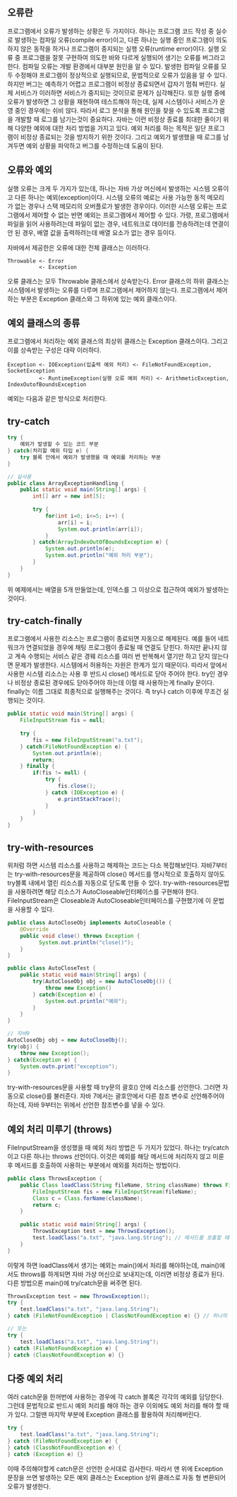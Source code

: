 ## 오류란

프로그램에서 오류가 발생하는 상황은 두 가지이다. 하나는 프로그램 코드 작성 중 실수로 발생하는 컴파일 오류(compile error)이고, 다른 하나는 실행 중인 프로그램이 의도하지 않은 동작을 하거나 프로그램이 중지되는
실행 오류(runtime error)이다. 실행 오류 중 프로그램을 잘못 구현하여 의도한 바와 다르게 실행되어 생기는 오류를 버그라고 한다. 컴파일 오류는 개발 환경에서 대부분 원인을 알 수 있다. 발생한 컴파일
오류를 모두 수정해야 프로그램이 정상적으로 실행되므로, 문법적으로 오류가 있음을 알 수 있다. 하지만 버그는 예측하기 어렵고 프로그램이 비정상 종료되면서 갑자기 멈춰 버린다. 실제 서비스가 이러하면
서비스가 중지되는 것이므로 문제가 심각해진다. 또한 실행 중에 오류가 발생하면 그 상황을 재현하여 테스트해야 하는데, 실제 시스템이나 서비스가 운영 중인 경우에는 쉬비 않다. 따라서 로그 분석을 통해
원인을 찾을 수 있도록 프로그램을 개발할 때 로그를 남기는것이 중요하다. 자바는 이런 비정상 종료를 최대한 줄이기 위해 다양한 예외에 대한 처리 방법을 가지고 있다. 예외 처리를 하는 목적은
일단 프로그램이 비정상 종료되는 것을 방지하기 위한 것이다. 그리고 예외가 발생했을 때 로그를 남겨두면 예외 상황을 파악하고 버그를 수정하는데 도움이 된다.


## 오류와 예외

실행 오류는 크게 두 가지가 있는데, 하나는 자바 가상 머신에서 발생하는 시스템 오류이고 다른 하나는 예외(exception)이다. 시스템 오류의 예로는 사용 가능한 동적 메모리가 없는 경우나 스택 메모리의 오버플로가 발생한 경우이다. 이러한 시스템 오류는 프로그램에서 제어할 수 없는 반면 예외는 프로그램에서 제어할 수 있다. 가령, 프로그램에서 파일을 읽어 사용하려는데 파일이 없는 경우, 네트워크로 데이터를 전송하려는데 연결이 안 된 경우, 배열 값을 출력하려는데 배열 요소가 없는 경우 등이다.

자바에서 제공한은 오류에 대한 전체 클래스는 이러하다.

```
Throwable <- Error
          <- Exception
```

오류 클래스는 모두 Throwable 클래스에서 상속받는다. Error 클래스의 하위 클래스는 시스템에서 발생하는 오류를 다루며 프로그램에서 제어하지 않는다. 프로그램에서 제어하는 부분은 Exception 클래스와 그 하위에 있는 예외 클래스이다.

## 예외 클래스의 종류

프로그램에서 처리하는 예외 클래스의 최상위 클래스는 Exception 클래스이다. 그리고 이를 상속받는 구성은 대략 이러하다.

```
Exception <- IOException(입출력 예외 처리) <- FileNotFoundException, SocketException
          <- RuntimeException(실행 오류 예외 처리) <- ArithmeticException, IndexOutofBoundsException
```

예외는 다음과 같은 방식으로 처리한다.

## try-catch

```java
try {
    예외가 발생할 수 있는 코드 부분  
} catch(처리할 예외 타입 e) {
    try 블록 안에서 예외가 발생했을 때 예외를 처리하는 부분
}

// 실사용
public class ArrayExceptionHandling {
    public static void main(String[] args) {
        int[] arr = new int[5];
        
        try {
            for(int i=0; i<=5; i++) {
                arr[i] = i;
                System.out.println(arr[i]);
            }
        } catch(ArrayIndexOutOfBoundsException e) {
            System.out.println(e);
            System.out.println("예외 처리 부분");
        }
    }
}
```

위 예제에서는 배열을 5개 만들었는데, 인덱스를 그 이상으로 접근하여 예외가 발생하는 것이다.

## try-catch-finally

프로그램에서 사용한 리소스는 프로그램이 종료되면 자동으로 해제된다. 예를 들어 네트워크가 연결되었을 경우에 채팅 프로그램이 종료될 때 연결도 닫힌다. 하지만 끝나지 않고 계속 수행되는 서비스 같은 경웨 리소스를 여러 번 반복해서 열기만 하고 닫지 않는다면 문제가 발생한다. 시스템에서 허용하는 자원은 한계가 있기 때문이다. 따라서 앞에서 사용한 시스템 리소스는 사용 후 반드시 close() 메서드로 닫아 주어야 한다. try인 경우나 비정상 종료된 경우에도 닫아주어야 하는데 이럴 때 사용하는게 finally 문이다. finally는 이름 그대로 최종적으로 실행해주는 것이다. 즉 try나 catch 이후에 무조건 실행되는 것이다.

```java
public static void main(String[] args) {
    FileInputStream fis = null;
    
    try {
        fis = new FileInputStream("a.txt");
    } catch(FileNotFoundException e) {
        System.out.println(e);
        return;
    } finally {
        if(fis != null) {
            try {
                fis.close();
            } catch (IOException e) {
                e.printStackTrace();
            }
        }
    }
}
```

## try-with-resources

위처럼 하면 시스템 리소스를 사용하고 해제하는 코드는 다소 복잡해보인다. 자바7부터는 try-with-resources문을 제공하여 close() 메서드를 명시적으로 호출하지 않아도 try블록 내에서 열린 리소스를 자동으로 닫도록 만들 수 있다. try-with-resources문법을 사용하려면 해당 리소스가 AutoCloseable인터페이스를 구현해야 한다. FileInputStream은 Closeable과 AutoCloseable인터페이스를 구현했기에 이 문법을 사용할 수 있다.

```java
public class AutoCloseObj implements AutoCloseable {
    @Override
    public void close() throws Exception {
          System.out.println("close()");
    }
}

public class AutoCloseTest {
    public static void main(String[] args) {
        try(AutoCloseObj obj = new AutoCloseObj()) {
            throw new Exception()
        } catch(Exception e) {
            System.out.println("예외");
        }
    }
}

// 자바9
AutoCloseObj obj = new AutoCloseObj();
try(obj) {
    throw new Exception();
} catch(Exception e) {
    System.outn.print("exception");
}
```

try-with-resources문을 사용할 때 try문의 괄호() 안에 리소스를 선언한다. 
그러면 자동으로 close()를 불러준다. 자바 7에서는 괄호안에서 다른 참조 변수로 선언해주어야 하는데, 자바 9부터는 위에서 선언한 참조변수를 넣을 수 있다.

## 예외 처리 미루기 (throws)

FileInputStream을 생성했을 때 예외 처리 방법은 두 가지가 있었다. 하나는 try/catch이고 다른 하나는 throws 선언이다. 이것은 예외를 해당 메서드에 처리하지 않고 미룬 후 메서드를 호출하여 사용하는 부분에서 예외를 처리하는 방법이다.

```java
public class ThrowsException {
    public Class loadClass(String fileName, String className) throws FileNotFoundException, ClassNotFoundException {
        FileInputStream fis = new FileInputStream(fileName);
        Class c = Class.forName(className);
        return c;
    }
    
    public static void main(String[] args) {
        ThrowsException test = new ThrowsException();
        test.loadClass("a.txt", "java.lang.String"); // 메서드를 호출할 때 예외를 처리함
    }
}
```

이렇게 하면 loadClass에서 생기는 예외는 main()에서 처리를 해야하는데, main()에서도 throws를 하게되면 자바 가상 머신으로 보내지는데, 이러면 비정상 종료가 된다. 다른 방법으론 main()에 try/catch문을 써주면 된다.

```java
ThrowsException test = new ThrowsException();
try {
    test.loadClass("a.txt", "java.lang.String");
} catch (FileNotFoundException | ClassNotFoundException e) {} // 하나의 문장으로 처리

// 또는
try {
    test.loadClass("a.txt", "java.lang.String");
} catch (FileNotFoundException e) {
} catch (ClassNotFoundException e) {}
```

## 다중 예외 처리

여러 catch문을 한꺼번에 사용하는 경우에 각 catch 블록은 각각의 예외를 담당한다. 그런데 문법적으로 반드시 예외 처리를 해야 하는 경우 이외에도 예외 처리를 해야 할 때가 있다. 그럴땐 마지막 부분에 Exception 클래스를 활용하여 처리해버린다.

```java
try {
    test.loadClass("a.txt", "java.lang.String");
} catch (FileNotFoundException e) {
} catch (ClassNotFoundException e) {
} catch (Exception e) {}
```

이때 주의해야할게 catch문은 선언한 순서대로 검사한다. 따라서 맨 위에 Exception 문장을 쓰면 발생하는 모든 예외 클래스는 Exception 상위 클래스로 자동 형 변환되어 오류가 발생한다.
